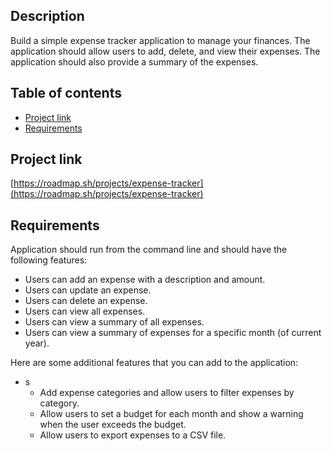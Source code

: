 ## Description

Build a simple expense tracker application to manage your finances. The application should allow users to add, delete, and view their expenses. The application should also provide a summary of the expenses.

## Table of contents

- [Project link](#project-link)
- [Requirements](#requirements)

## Project link

[https://roadmap.sh/projects/expense-tracker](https://roadmap.sh/projects/expense-tracker)

## Requirements

Application should run from the command line and should have the following features:

- Users can add an expense with a description and amount.
- Users can update an expense.
- Users can delete an expense.
- Users can view all expenses.
- Users can view a summary of all expenses.
- Users can view a summary of expenses for a specific month (of current year).

Here are some additional features that you can add to the application:
- s
    - Add expense categories and allow users to filter expenses by category.
    - Allow users to set a budget for each month and show a warning when the user exceeds the budget.
    - Allow users to export expenses to a CSV file.
